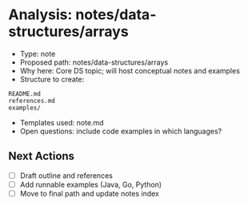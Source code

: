 # Analysis: notes/data-structures/arrays
- Type: note
- Proposed path: notes/data-structures/arrays
- Why here: Core DS topic; will host conceptual notes and examples
- Structure to create:
```
README.md
references.md
examples/
```
- Templates used: note.md
- Open questions: include code examples in which languages?

## Next Actions
- [ ] Draft outline and references
- [ ] Add runnable examples (Java, Go, Python)
- [ ] Move to final path and update notes index

